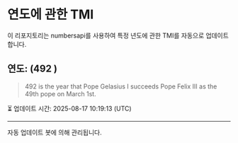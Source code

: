
# 연도에 관한 TMI

이 리포지토리는 numbersapi를 사용하여 특정 년도에 관한 TMI를 자동으로 업데이트합니다.

## 연도: (492 )
> 492 is the year that Pope Gelasius I succeeds Pope Felix III as the 49th pope on March 1st.

⏳ 업데이트 시간: 2025-08-17 10:19:13 (UTC)

---
자동 업데이트 봇에 의해 관리됩니다.
